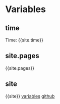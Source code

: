 ---
---

# Variables
## time
Time: {{site.time}}
## site.pages
{{site.pages}}
## site
{{site}}
[variables](https://jekyllrb.com/docs/variables/)
[github](https://github.com/ModelismoDigital/blog)

